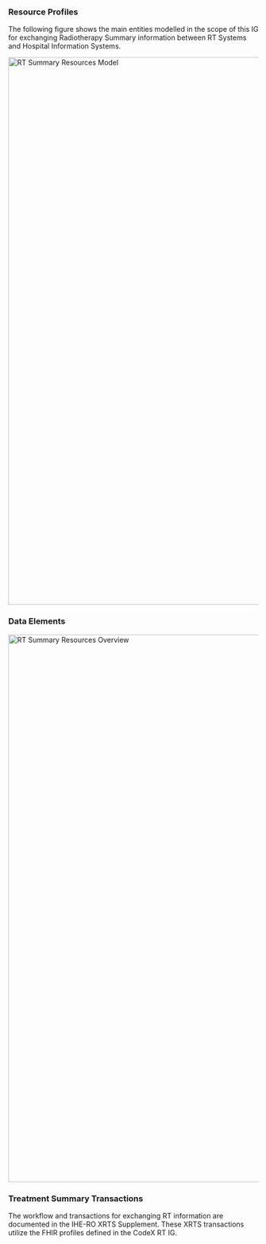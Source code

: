 
### Resource Profiles

The following figure shows the main entities modelled in the scope of this IG for exchanging Radiotherapy Summary information between RT Systems and Hospital Information Systems.

<img src="RTResourcesHighLevel.svg" alt="RT Summary Resources Model" width="1100px" style="float:none; margin: 0px 0px 0px 0px;" />

### Data Elements

<img src="RTResourcesOverview.svg" alt="RT Summary Resources Overview" width="1100px" style="float:none; margin: 0px 0px 0px 0px;" />

### Treatment Summary Transactions

The workflow and transactions for exchanging RT information are documented in the IHE-RO XRTS Supplement. These XRTS transactions utilize the FHIR profiles defined in the CodeX RT IG.
